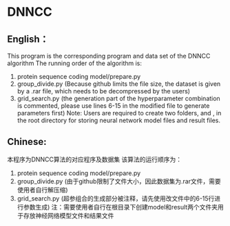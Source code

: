 # DNNCC
## English：
This program is the corresponding program and data set of the DNNCC algorithm
The running order of the algorithm is:
1. protein sequence coding model/prepare.py
2. group_divide.py (Because github limits the file size, the dataset is given by a .rar file, which needs to be decompressed by the users)
3. grid_search.py (the generation part of the hyperparameter combination is commented, please use lines 6-15 in the modified file to generate parameters first)
Note: Users are required to create two folders, <model> and <result>, in the root directory for storing neural network model files and result files.

## Chinese:
本程序为DNNCC算法的对应程序及数据集
该算法的运行顺序为：
1. protein sequence coding model/prepare.py
2. group_divide.py (由于github限制了文件大小，因此数据集为.rar文件，需要使用者自行解压缩)
3. grid_search.py  (超参组合的生成部分被注释，请先使用改文件中的6-15行进行参数生成)
注：需要使用者自行在根目录下创建model和result两个文件夹用于存放神经网络模型文件和结果文件
